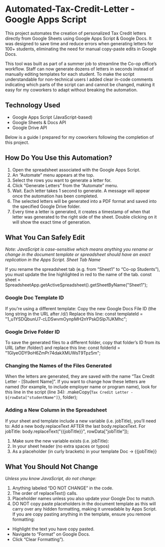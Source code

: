 # Automated-Tax-Credit-Letter - Google Apps Script
This project automates the creation of personalized Tax Credit letters directly from Google Sheets using Google Apps Script & Google Docs. It was designed to save time and reduce errors when generating letters for 100+ students, eliminating the need for manual copy-paste edits in Google Docs.

This tool was built as part of a summer job to streamline the Co-op office’s workflow. Staff can now generate dozens of letters in seconds instead of manually editing templates for each student. To make the script understandable for non-technical users I added clear in-code comments indicating which parts of the script can and cannot be changed, making it easy for my coworkers to adapt without breaking the automation.

## Technology Used
- Google Apps Script (JavaScript-based)
- Google Sheets & Docs API
- Google Drive API

Below is a guide I prepared for my coworkers following the completion of this project.

## **How Do You Use this Automation?**
1. Open the spreadsheet associated with the Google Apps Script.
2. An “Automate” menu appears at the top.
3. Select the rows you want to generate a letter for. 
4. Click “Generate Letters” from the “Automate” menu.
5. Wait. Each letter takes 1 second to generate. A message will appear once the automation has been completed. 
6. The selected letters will be generated into a PDF format and saved into the specified Google Drive folder. 
7. Every time a letter is generated, it creates a timestamp of when that letter was generated to the right side of the sheet. Double clicking on it will show the exact time of generation. 

## **What You Can Safely Edit**
*Note: JavaScript is case-sensitive which means anything you rename or change in the document template or spreadsheet should have an exact replication in the Apps Script. 
Sheet Tab Name*

If you rename the spreadsheet tab (e.g. from “Sheet1” to “Co-op Students”), you must update the line highlighted in red to the name of the tab. 
const sheet = SpreadsheetApp.getActiveSpreadsheet().getSheetByName("Sheet1");

### Google Doc Template ID
If you're using a different template:
Copy the new Google Docs File ID (the long string in the URL after /d/)
Replace this line:
const templateId = "1_u1YSDQbunU7-cLDSwvmOynpMH2nYPskDSlp7IJKMhc";

### Google Drive Folder ID
To save the generated files to a different folder, copy that folder’s ID from its URL (after /folder/) and replace this line: 
const folderId = "1GIyeODY9oH6ZmPr74dakXMUWsT9Tpz5m";

### Changing the Names of the Files Generated
When the letters are generated, they are saved with the name “Tax Credit Letter - [Student Name]”.
If you want to change how these letters are named (for example, to include employer name or program name), look for this line in the script (line 34):
.makeCopy(`Tax Credit Letter - ${rowData["studentName"]}`, folder);

### Adding a New Column in the Spreadsheet
If your sheet and template include a new variable (i.e. jobTitle), you’ll need to:
Add a new body.replaceText AFTER the last body.replaceText. For jobTitle:
body.replaceText("{{jobTitle}}", rowData["jobTitle"]);

1. Make sure the new variable exists (i.e. jobTitle):
2. In your sheet header (no extra spaces or typos)
3. As a placeholder (in curly brackets) in your template Doc → {{jobTitle}}

## **What You Should Not Change**
*Unless you know JavaScript, do not change:*

1. Anything labeled “DO NOT CHANGE” in the code.
2. The order of replaceText() calls. 
3. Placeholder names unless you also update your Google Doc to match. 
4. DO NOT copy paste placeholders in the document template as this will carry over any hidden formatting, making it unreadable by Apps Script. If you are copy pasting anything in the template, ensure you remove formatting:
- Highlight the text you have copy pasted.
- Navigate to “Format” on Google Docs. 
- Click “Clear Formatting”). 

